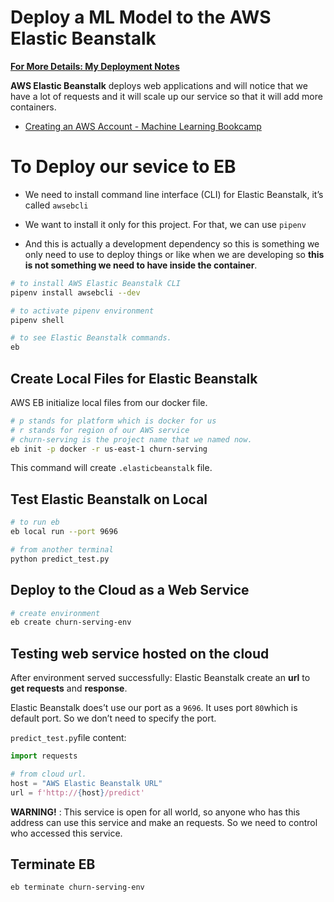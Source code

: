 # Deploy a ML Model to the AWS Elastic Beanstalk

**[For More Details: My Deployment Notes](https://github.com/AhmetEkiz/MLZoomcamp2022/blob/main/05_deployment/05_deployment_notes.md)**

**AWS Elastic Beanstalk** deploys web applications and will notice that we have a lot of requests and it will scale up our service so that it will add more containers.

- [Creating an AWS Account - Machine Learning Bookcamp](https://mlbookcamp.com/article/aws)

# To Deploy our sevice to EB

- We need to install command line interface (CLI) for Elastic Beanstalk, it’s called `awsebcli`

- We want to install it only for this project. For that, we can use `pipenv`

- And this is actually a development dependency so this is something we only need to use to deploy things or like when we are developing so **this is not something we need to have inside the container**.

```bash
# to install AWS Elastic Beanstalk CLI
pipenv install awsebcli --dev

# to activate pipenv environment
pipenv shell

# to see Elastic Beanstalk commands.
eb
```

## Create Local Files for Elastic Beanstalk

AWS EB initialize local files from our docker file.

```bash
# p stands for platform which is docker for us
# r stands for region of our AWS service
# churn-serving is the project name that we named now.
eb init -p docker -r us-east-1 churn-serving
```

This command will create `.elasticbeanstalk` file.

## Test Elastic Beanstalk on Local

```bash
# to run eb
eb local run --port 9696

# from another terminal
python predict_test.py
```

## Deploy to the Cloud as a Web Service

```bash
# create environment
eb create churn-serving-env
```

## Testing web service hosted on the cloud

After environment served successfully: Elastic Beanstalk create an **url** to **get requests** and **response**.

Elastic Beanstalk does’t use our port as a `9696`. It uses port `80`which is default port. So we don’t need to specify the port.

`predict_test.py`file content:

```python
import requests

# from cloud url. 
host = "AWS Elastic Beanstalk URL"
url = f'http://{host}/predict'
```

**WARNING!** : This service is open for all world, so anyone who has this address can use this service and make an requests. So we need to control who accessed this service. 

## Terminate EB

```bash
eb terminate churn-serving-env
```
